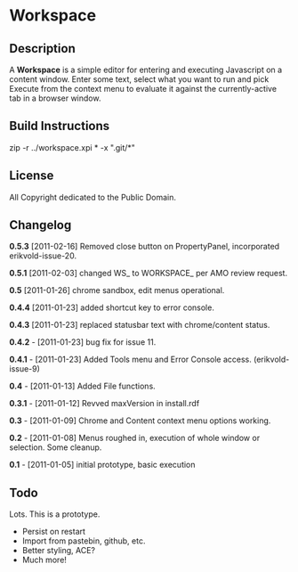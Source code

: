 # Workspace #

## Description ##

A **Workspace** is a simple editor for entering and executing Javascript on a content window. Enter some text, select what you want to run and pick Execute from the context menu to evaluate it against the currently-active tab in a browser window.

## Build Instructions ##

zip -r ../workspace.xpi * -x ".git/*"

## License ##

All Copyright dedicated to the Public Domain.

## Changelog ##

**0.5.3** [2011-02-16] Removed close button on PropertyPanel, incorporated erikvold-issue-20.

**0.5.1** [2011-02-03] changed WS_ to WORKSPACE_ per AMO review request.

**0.5** [2011-01-26] chrome sandbox, edit menus operational.

**0.4.4** [2011-01-23] added shortcut key to error console.

**0.4.3** [2011-01-23] replaced statusbar text with chrome/content status.

**0.4.2** - [2011-01-23] bug fix for issue 11.

**0.4.1** - [2011-01-23] Added Tools menu and Error Console access. (erikvold-issue-9)

**0.4** - [2011-01-13] Added File functions.

**0.3.1** - [2011-01-12] Revved maxVersion in install.rdf

**0.3** - [2011-01-09] Chrome and Content context menu options working.

**0.2** - [2011-01-08] Menus roughed in, execution of whole window or selection. Some cleanup.

**0.1** - [2011-01-05] initial prototype, basic execution

## Todo ##

Lots. This is a prototype.

* Persist on restart
* Import from pastebin, github, etc.
* Better styling, ACE?
* Much more!